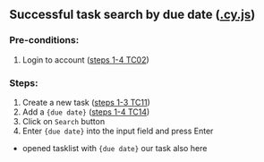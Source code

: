 ## Successful task search by due date ([.cy.js](/cypress/e2e/4.%20Search%20and%20Filtering/TC34.cy.js))
### Pre-conditions:
1. Login to account ([steps 1-4 TC02](/Test_cases/TC02.md))
### Steps:
1. Create a new task ([steps 1-3 TC11](/Test_cases/TC11.md)) 
2. Add a `{due date}` ([steps 1-4 TC14](/Test_cases/TC20.md)) 
3. Click on `Search` button
4. Enter `{due date}` into the input field and press Enter
* opened tasklist with `{due date}` our task also here